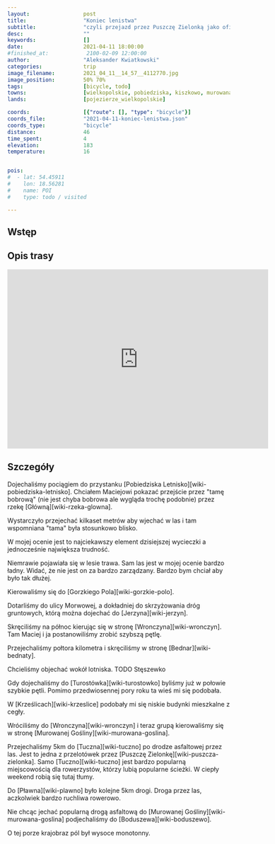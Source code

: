 ```yaml
---
layout:                 post
title:                  "Koniec lenistwa"
subtitle:               "czyli przejazd przez Puszczę Zielonką jako oficjalne rozpoczęcie sezonu rowerowego"
desc:                   ""
keywords:               []
date:                   2021-04-11 18:00:00
#finished_at:            2100-02-09 12:00:00
author:                 "Aleksander Kwiatkowski"
categories:             trip
image_filename:         2021_04_11__14_57__4112770.jpg
image_position:         50% 70%
tags:                   [bicycle, todo]
towns:                  [wielkopolskie, pobiedziska, kiszkowo, murowana_goslina]
lands:                  [pojezierze_wielkopolskie]

coords:                 [{"route": [], "type": "bicycle"}]
coords_file:            "2021-04-11-koniec-lenistwa.json"
coords_type:            "bicycle"
distance:               46
time_spent:             4
elevation:              183
temperature:            16


pois:
#  - lat: 54.45911
#    lon: 18.56281
#    name: POI
#    type: todo / visited

---
```



## Wstęp

## Opis trasy

<iframe height='405' width='590' frameborder='0' allowtransparency='true' scrolling='no' src='https://www.strava.com/activities/5109327760/embed/1ab8d92710a0bb3eb3274fd36081ed70703f9558'></iframe>

## Szczegóły

Dojechaliśmy pociągiem do przystanku [Pobiedziska Letnisko][wiki-pobiedziska-letnisko].
Chciałem Maciejowi pokazać przejście przez "tamę bobrową" (nie jest chyba bobrowa
ale wygląda trochę podobnie) przez rzekę [Główną][wiki-rzeka-glowna].

Wystarczyło przejechać kilkaset metrów aby wjechać w las i tam wspomniana
"tama" była stosunkowo blisko.

W mojej ocenie jest to najciekawszy element dzisiejszej wycieczki a jednocześnie
największa trudność.

Niemrawie pojawiała się w lesie trawa. Sam las jest w mojej ocenie bardzo ładny.
Widać, że nie jest on za bardzo zarządzany. Bardzo bym chciał aby było tak
dłużej.

Kierowaliśmy się do [Gorzkiego Pola][wiki-gorzkie-polo].

Dotarliśmy do ulicy Morwowej, a dokładniej do skrzyżowania dróg gruntowych,
którą można dojechać do [Jerzyna][wiki-jerzyn].

Skręciliśmy na północ kierując się w stronę [Wronczyna][wiki-wronczyn]. Tam
Maciej i ja postanowiliśmy zrobić szybszą pętlę.

Przejechaliśmy połtora kilometra i skręciliśmy w stronę [Bednar][wiki-bednaty].

Chcieliśmy objechać wokół lotniska. TODO Stęszewko

Gdy dojechaliśmy do [Turostówka][wiki-turostowko] byliśmy już w połowie
szybkie pętli. Pomimo przedwiosennej pory roku ta wieś mi się podobała.

W [Krześlicach][wiki-krzeslice] podobały mi się niskie budynki mieszkalne z cegły.

Wróciliśmy do [Wronczyna][wiki-wronczyn] i teraz grupą kierowaliśmy się w stronę
[Murowanej Gośliny][wiki-murowana-goslina].

Przejechaliśmy 5km do [Tuczna][wiki-tuczno] po drodze asfaltowej przez las.
Jest to jedna z przelotówek przez [Puszczę Zielonkę][wiki-puszcza-zielonka].
Samo [Tuczno][wiki-tuczno] jest bardzo popularną miejscowością
dla rowerzystów, którzy lubią popularne ścieżki. W ciepły weekend robią
się tutaj tłumy.

Do [Pławna][wiki-plawno] było kolejne 5km drogi. Droga przez las, aczkolwiek
bardzo ruchliwa rowerowo.

Nie chcąc jechać popularną drogą asfaltową do [Murowanej Gośliny][wiki-murowana-goslina]
podjechaliśmy do [Boduszewa][wiki-boduszewo].

O tej porze krajobraz pól był wysoce monotonny.
